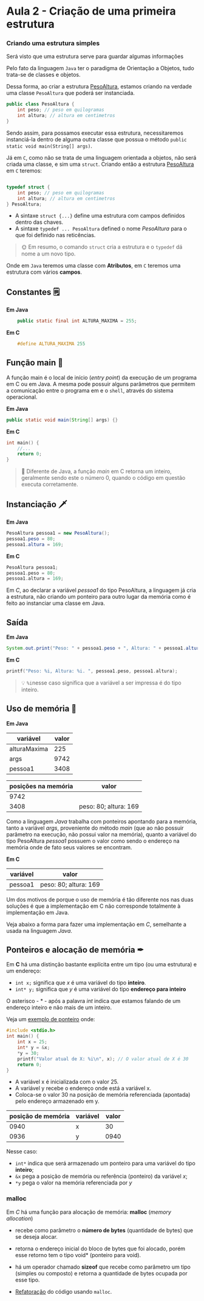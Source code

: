 # Aula 2 - Criação de uma primeira estrutura

### Criando uma estrutura simples

Será visto que uma estrutura serve para guardar algumas informações

Pelo fato da linguagem `Java` ter o paradigma de Orientação a Objetos, tudo trata-se de classes e objetos.

Dessa forma, ao criar a estrutura [PesoAltura](./PesoAltura.java), estamos criando na verdade uma classe `PesoAltura` que poderá ser instanciada.

```Java
public class PesoAltura {
    int peso; // peso em quilogramas
    int altura; // altura em centimetros
}
```

Sendo assim, para possamos executar essa estrutura, necessitaremos instanciá-la dentro de alguma outra classe que possua o método `public static void main(String[] args)`.

Já em `C`, como não se trata de uma linguagem orientada a objetos, não será criada uma classe, e sim uma `struct`. Criando então a estrutura [PesoAltura](./PesoAltura.c) em `C` teremos:

```C

typedef struct {
    int peso; // peso em quilogramas
    int altura; // altura em centimetros
} PesoAltura;

```

- A sintaxe `struct {...}` define uma estrutura com campos definidos dentro das chaves.
- A sintaxe `typedef ... PesoAltura` defined o nome _PesoAltura_ para o que foi definido nas reticências.

> 🌞 Em resumo, o comando `struct` cria a estrutura e o `typedef` dá nome a um novo tipo.

Onde em `Java` teremos uma classe com **Atributos**, em `C` teremos uma estrutura com vários **campos**.

## Constantes 🗒

**Em Java**

```Java
    public static final int ALTURA_MAXIMA = 255;
```

**Em C**

```C
    #define ALTURA_MAXIMA 255
```

## Função main 🍕

A função main é o local de início (_entry point_) da execução de um programa em C ou em Java. A mesma pode possuir alguns parâmetros que permitem a comunicação entre o programa em e o `shell`, através do sistema operacional.

**Em Java**

```Java
public static void main(String[] args) {}
```

**Em C**

```C
int main() {
    //...
    return 0;
}
```

> 🚨 Diferente de Java, a função _main_ em C retorna um inteiro, geralmente sendo este o número 0, quando o código em questão executa corretamente.

## Instanciação 🗡

**Em Java**

```Java
PesoAltura pessoa1 = new PesoAltura();
pessoa1.peso = 80;
pessoa1.altura = 169;
```

**Em C**

```C
PesoAltura pessoa1;
pessoa1.peso = 80;
pessoa1.altura = 169;
```

Em _C_, ao declarar a variável _pessoa1_ do tipo PesoAltura, a linguagem já cria a estrutura, não criando um ponteiro para outro lugar da memória como é feito ao instanciar uma classe em Java.

## Saída

**Em Java**

```Java
System.out.print("Peso: " + pessoa1.peso + ", Altura: " + pessoa1.altura + ". ");
```

**Em C**

```C
printf("Peso: %i, Altura: %i. ", pessoa1.peso, pessoa1.altura);
```

> 💡 `%i`nesse caso significa que a variável a ser impressa é do tipo inteiro.

## Uso de memória 🦵

**Em Java**

| variável     | valor |
| ------------ | ----- |
| alturaMaxima | 225   |
| args         | 9742  |
| pessoa1      | 3408  |

| posições na memória | valor                 |
| ------------------- | --------------------- |
| 9742                |                       |
| 3408                | peso: 80; altura: 169 |

Como a linguagem _Java_ trabalha com ponteiros apontando para a memória, tanto a variável _args_, proveniente do método _main_ (que ao não possuir parâmetro na execução, não possui valor na memória), quanto a variável do tipo PesoAltura _pessoa1_ possuem o valor como sendo o endereço na memória onde de fato seus valores se encontram.

**Em C**

| variável | valor                 |
| -------- | --------------------- |
| pessoa1  | peso: 80; altura: 169 |

Um dos motivos de porque o uso de memória é tão diferente nos nas duas soluções é que a implementação em C não corresponde totalmente à implementação em Java.

Veja abaixo a forma para fazer uma implementação em _C_, semelhante a usada na linguagem _Java_.

## Ponteiros e alocação de memória ✒

Em **C** há uma distinção bastante explícita entre um tipo (ou uma estrutura) e um endereço:

- `int x;` significa que _x_ é uma variável do tipo **inteiro**.
- `int* y;` significa que _y_ é uma variável do tipo **endereço para inteiro**

O asterisco - \* - após a palavra _int_ indica que estamos falando de um endereço inteiro e não mais de um inteiro.

Veja um [exemplo de ponteiro](ponteiros.c) onde:

```C
#include <stdio.h>
int main() {
    int x = 25;
    int* y = &x;
    *y = 30;
    printf("Valor atual de X: %i\n", x); // O valor atual de X é 30
    return 0;
}
```

- A variável x é inicializada com o valor 25.
- A variável y recebe o endereço onde está a variável x.
- Coloca-se o valor 30 na posição de memória referenciada (apontada) pelo endereço armazenado em y.

| posição de memória | variável | valor |
| ------------------ | -------- | ----- |
| 0940               | x        | 30    |
| 0936               | y        | 0940  |

Nesse caso:

- `int*` indica que será armazenado um ponteiro para uma variável do tipo **inteiro**;
- `&x` pega a posição de memória ou referência (ponteiro) da variável _x_;
- `*y` pega o valor na memória referenciada por _y_

### malloc

Em _C_ há uma função para alocação de memória: **malloc** (_memory allocation_)

- recebe como parâmetro o **número de bytes** (quantidade de bytes) que se deseja alocar.
- retorna o endereço inicial do bloco de bytes que foi alocado, porém esse retorno tem o tipo void\* (ponteiro para void).
- há um operador chamado **sizeof** que recebe como parâmetro um tipo (simples ou composto) e retorna a quantidade de bytes ocupada por esse tipo.

- [Refatoração](PesoAltura.c) do código usando `malloc`.
